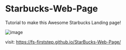 # Starbucks-Web-Page
Tutorial to make this Awesome Starbucks Landing page!

![image](https://github.com/fs-firststep/StarBucks-Web-Page/assets/91541029/65562d24-c2af-47a3-8fbc-b6b040f5060a)

visit: https://fs-firststep.github.io/StarBucks-Web-Page/

